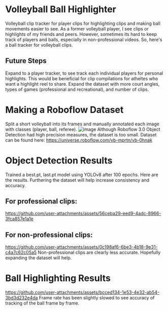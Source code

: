 # Volleyball Ball Highlighter
Volleyball clip tracker for player clips for highlighting clips and making ball movements easier to see. As a former volleyball player, I see clips or highlights of my friends and peers. However, sometimes its hard to keep track of players and balls, especially in non-professional videos. So, here's a ball tracker for volleyball clips. 

## Future Steps
Expand to a player tracker, to see track each individual players for personal highlights. This would be beneficial for clip compilations for atheltes who want a highlight reel to share.
Expand the dataset with more court angles, types of games (professional and recreational), and number of clips. 

# Making a Roboflow Dataset 
Split a short volleyball into its frames and manually annotated each image with classes (player, ball, referee). 
![image](https://github.com/user-attachments/assets/7cba5c5e-4a93-407f-9622-0acf74c4ffc4)
Although Roboflow 3.0 Object Detection had high precision measures, the dataset is too small.
Dataset can be found here: https://universe.roboflow.com/vb-mprtn/vb-0hnak

# Object Detection Results
Trained a best.pt, last.pt model using YOLOv8 after 100 epochs. Here are the results. Furthering the dataset will help increase consistency and accuracy. 

## For professional clips:
https://github.com/user-attachments/assets/56ceba29-eed9-4adc-8966-3fca857e1a1e

## For non-professional clips: 
https://github.com/user-attachments/assets/0c198af6-6be3-4b18-9e31-c4a7c62c05a5
Non-professional clips are clearly less accurate. Hopefully expanding the dataset will help.

# Ball Highlighting Results 

https://github.com/user-attachments/assets/bcced134-1e53-4e32-ab54-3bd3d232e4da
Frame rate has been slightly slowed to see accuracy of tracking of the ball frame by frame. 

